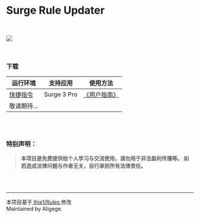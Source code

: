 # Surge Rule Updater

<br>

![](https://gitlab.com/Aligege/surge-ruleset/raw/master/Images/Rule_Updater_01.png)

<br>

### 下载

|  **运行环境**  |  **支持应用**  |  **使用方法**  |
| --- | --- | --- |
|  [快捷指令](https://www.icloud.com/shortcuts/020c510632804fbaa0d96946cfebab47)  |  Surge 3 Pro  |  [《用户指南》](https://gitlab.com/Aligege/surge-ruleset/blob/master/UsersGuide.md)  |
|  敬请期待…  |    |    |

<br><br>

### 特别声明：

> **本项目是免费提供给个人学习与交流使用，请勿用于非法盈利传播等。
如若造成法律问题与作者无关，自行承担所有法律责任。**

<br><br>

---

本项目基于[ lhie1/Rules ](https://github.com/lhie1/Rules)修改<br>
Maintained by Aligege.